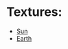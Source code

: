 # Textures:

* [Sun](http://www.nasa.gov/images/content/700328main_20121014_003615_flat.jpg)
* [Earth](https://nasa3d.arc.nasa.gov/detail/ear0xuu2)
